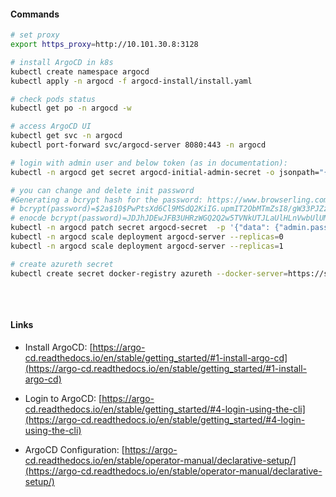 #### Commands

```bash
# set proxy
export https_proxy=http://10.101.30.8:3128

# install ArgoCD in k8s
kubectl create namespace argocd
kubectl apply -n argocd -f argocd-install/install.yaml

# check pods status
kubectl get po -n argocd -w

# access ArgoCD UI
kubectl get svc -n argocd
kubectl port-forward svc/argocd-server 8080:443 -n argocd

# login with admin user and below token (as in documentation):
kubectl -n argocd get secret argocd-initial-admin-secret -o jsonpath="{.data.password}" | base64 --decode && echo

# you can change and delete init password
#Generating a bcrypt hash for the password: https://www.browserling.com/tools/bcrypt (test)
# bcrypt(password)=$2a$10$PwPtsXd6Cl9MSdQ2KiIG.upmIT2ObMTmZsI8/gW33PJZz553IkPTW
# enocde bcrypt(password)=JDJhJDEwJFB3UHRzWGQ2Q2w5TVNkUTJLaUlHLnVwbUlUMk9iTVRtWnNJOC9nVzMzUEpaejU1M0lrUFRX
kubectl -n argocd patch secret argocd-secret  -p '{"data": {"admin.password": "JDJhJDEwJFB3UHRzWGQ2Q2w5TVNkUTJLaUlHLnVwbUlUMk9iTVRtWnNJOC9nVzMzUEpaejU1M0lrUFRX", "admin.passwordMtime": ""}}'
kubectl -n argocd scale deployment argocd-server --replicas=0
kubectl -n argocd scale deployment argocd-server --replicas=1

# create azureth secret
kubectl create secret docker-registry azureth --docker-server=https://seiitraregistrytp.azurecr.io --docker-username=6b7a8136-0e40-4b7f-866c-9de992a54f44 --docker-password=hK88Q~GmI1avHXgJgFYqKrYXlCi~wEwC7GGYhcGA -n $ns
 
```
</br>

#### Links


* Install ArgoCD: [https://argo-cd.readthedocs.io/en/stable/getting_started/#1-install-argo-cd](https://argo-cd.readthedocs.io/en/stable/getting_started/#1-install-argo-cd)

* Login to ArgoCD: [https://argo-cd.readthedocs.io/en/stable/getting_started/#4-login-using-the-cli](https://argo-cd.readthedocs.io/en/stable/getting_started/#4-login-using-the-cli)

* ArgoCD Configuration: [https://argo-cd.readthedocs.io/en/stable/operator-manual/declarative-setup/](https://argo-cd.readthedocs.io/en/stable/operator-manual/declarative-setup/)
